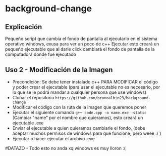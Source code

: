 # background-change

## Explicación
Pequeño script que cambia el fondo de pantalla al ejecutarlo en el sistema operativo windows, exusa para ver un poco de c++
Ejecutar esto creará un pequeño ejecutable que al darle click cambiará el fondo de pantalla de la computadora donde fue ejecutado

## Uso 2 - Modificación de la Imagen
- Precondición: Se debe tener instalado c++ PARA MODIFICAR el código y poder crear el ejecutable (para usar el ejecutable no es necesario,  por lo que se le podrá mandar a cualquier persona que use windows)
- Clonar el repositorio ```https://github.com/brunoalbin23/background-change``` 
- Modificar el código con la ruta de la imagen que queremos poner
- Ejecutar el siguiente comando ```g++ code.cpp -o name.exe -static``` (Cambiar "name" por el nombre que quieramos), esto creará un ejecutable .exe
- Enviar el ejecutable a quien quieramos cambiarle el fondo, (debe aceptar muchos permisos de windows para que funcione, pero weee :/ )
- Ejecutar o hacer ejecutar el archivo .exe

#DATAZO - Todo esto no anda xq windows es muy lloron :(
